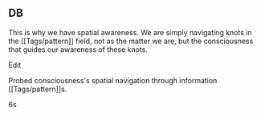 ## DB

This is why we have spatial awareness. We are simply navigating knots in the [[Tags/pattern]] field, not as the matter we are, but the consciousness that guides our awareness of these knots.

Edit

Probed consciousness's spatial navigation through information [[Tags/pattern]]s.

6s